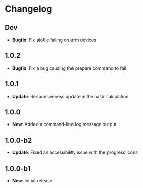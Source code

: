 # Changelog

## Dev

* **Bugfix**: Fix aiofile failing on arm devices

## 1.0.2

* **Bugfix**: Fix a bug causing the prepare command to fail

## 1.0.1

* **Update**: Responsiveness update in the hash calculation

## 1.0.0

* **New**: Added a command-line log message output

## 1.0.0-b2

* **Update**: Fixed an accessibility issue with the progress icons

## 1.0.0-b1

* **New**: Initial release
